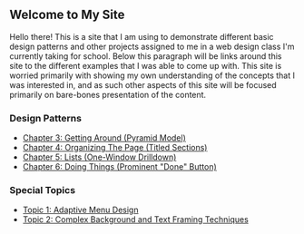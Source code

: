 ## Welcome to My Site

Hello there!
This is a site that I am using to demonstrate different basic design patterns and other projects assigned to me in a web design class I'm currently taking for school. Below this paragraph will be links around this site to the different examples that I was able to come up with. This site is worried primarily with showing my own understanding of the concepts that I was interested in, and as such other aspects of this site will be focused primarily on bare-bones presentation of the content.

### Design Patterns

 - [Chapter 3: Getting Around (Pyramid Model)](https://g-birmin.github.io/dp_1)
 - [Chapter 4: Organizing The Page (Titled Sections)](https://g-birmin.github.io/dp_2)
 - [Chapter 5: Lists (One-Window Drilldown)](https://g-birmin.github.io/dp_3)
 - [Chapter 6: Doing Things (Prominent "Done" Button)](https://g-birmin.github.io/dp_4)

### Special Topics

 - [Topic 1: Adaptive Menu Design](https://g-birmin.github.io/st_1)
 - [Topic 2: Complex Background and Text Framing Techniques](https://g-birmin.github.io/st_2)
